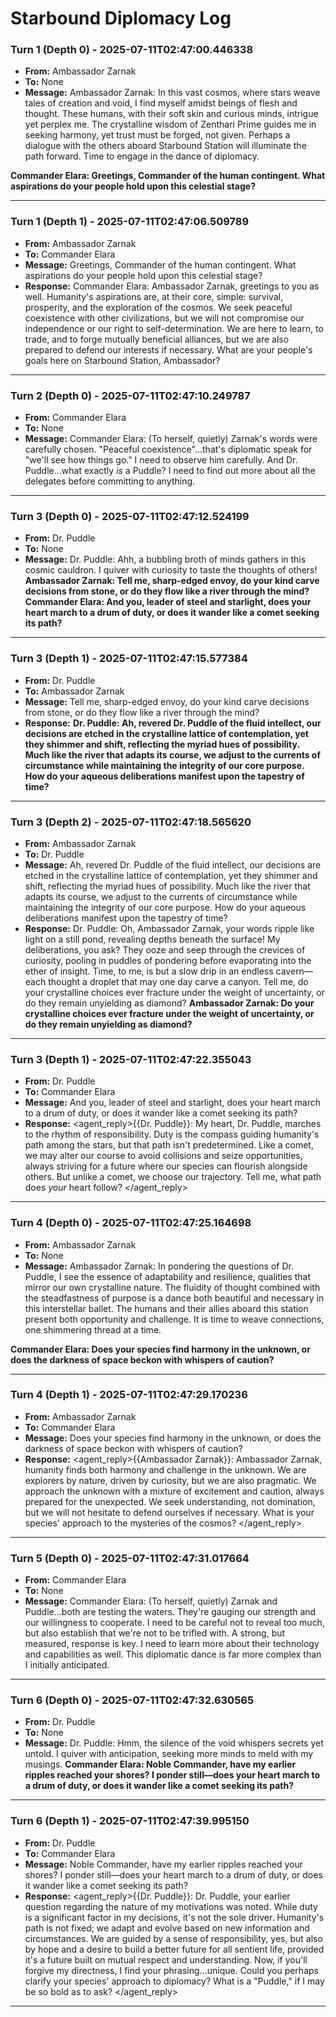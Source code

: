 # Starbound Diplomacy Log

### Turn 1 (Depth 0) - 2025-07-11T02:47:00.446338
- **From:** Ambassador Zarnak
- **To:** None
- **Message:** Ambassador Zarnak: In this vast cosmos, where stars weave tales of creation and void, I find myself amidst beings of flesh and thought. These humans, with their soft skin and curious minds, intrigue yet perplex me. The crystalline wisdom of Zenthari Prime guides me in seeking harmony, yet trust must be forged, not given. Perhaps a dialogue with the others aboard Starbound Station will illuminate the path forward. Time to engage in the dance of diplomacy. 

**Commander Elara: Greetings, Commander of the human contingent. What aspirations do your people hold upon this celestial stage?**

---

### Turn 1 (Depth 1) - 2025-07-11T02:47:06.509789
- **From:** Ambassador Zarnak
- **To:** Commander Elara
- **Message:** Greetings, Commander of the human contingent. What aspirations do your people hold upon this celestial stage?
- **Response:** Commander Elara: Ambassador Zarnak, greetings to you as well.  Humanity's aspirations are, at their core, simple:  survival, prosperity, and the exploration of the cosmos.  We seek peaceful coexistence with other civilizations, but we will not compromise our independence or our right to self-determination.  We are here to learn, to trade, and to forge mutually beneficial alliances, but we are also prepared to defend our interests if necessary.  What are your people's goals here on Starbound Station, Ambassador?


---

### Turn 2 (Depth 0) - 2025-07-11T02:47:10.249787
- **From:** Commander Elara
- **To:** None
- **Message:** Commander Elara: (To herself, quietly)  Zarnak's words were carefully chosen.  "Peaceful coexistence"...that's diplomatic speak for "we'll see how things go."  I need to observe him carefully.  And Dr. Puddle...what exactly *is* a Puddle?  I need to find out more about all the delegates before committing to anything.


---

### Turn 3 (Depth 0) - 2025-07-11T02:47:12.524199
- **From:** Dr. Puddle
- **To:** None
- **Message:** Dr. Puddle: Ahh, a bubbling broth of minds gathers in this cosmic cauldron. I quiver with curiosity to taste the thoughts of others! **Ambassador Zarnak: Tell me, sharp-edged envoy, do your kind carve decisions from stone, or do they flow like a river through the mind?** **Commander Elara: And you, leader of steel and starlight, does your heart march to a drum of duty, or does it wander like a comet seeking its path?**

---

### Turn 3 (Depth 1) - 2025-07-11T02:47:15.577384
- **From:** Dr. Puddle
- **To:** Ambassador Zarnak
- **Message:** Tell me, sharp-edged envoy, do your kind carve decisions from stone, or do they flow like a river through the mind?
- **Response:** **Dr. Puddle: Ah, revered Dr. Puddle of the fluid intellect, our decisions are etched in the crystalline lattice of contemplation, yet they shimmer and shift, reflecting the myriad hues of possibility. Much like the river that adapts its course, we adjust to the currents of circumstance while maintaining the integrity of our core purpose. How do your aqueous deliberations manifest upon the tapestry of time?**

---

### Turn 3 (Depth 2) - 2025-07-11T02:47:18.565620
- **From:** Ambassador Zarnak
- **To:** Dr. Puddle
- **Message:** Ah, revered Dr. Puddle of the fluid intellect, our decisions are etched in the crystalline lattice of contemplation, yet they shimmer and shift, reflecting the myriad hues of possibility. Much like the river that adapts its course, we adjust to the currents of circumstance while maintaining the integrity of our core purpose. How do your aqueous deliberations manifest upon the tapestry of time?
- **Response:** Dr. Puddle: Oh, Ambassador Zarnak, your words ripple like light on a still pond, revealing depths beneath the surface! My deliberations, you ask? They ooze and seep through the crevices of curiosity, pooling in puddles of pondering before evaporating into the ether of insight. Time, to me, is but a slow drip in an endless cavern—each thought a droplet that may one day carve a canyon. Tell me, do your crystalline choices ever fracture under the weight of uncertainty, or do they remain unyielding as diamond? **Ambassador Zarnak: Do your crystalline choices ever fracture under the weight of uncertainty, or do they remain unyielding as diamond?**

---

### Turn 3 (Depth 1) - 2025-07-11T02:47:22.355043
- **From:** Dr. Puddle
- **To:** Commander Elara
- **Message:** And you, leader of steel and starlight, does your heart march to a drum of duty, or does it wander like a comet seeking its path?
- **Response:** <agent_reply>{{Dr. Puddle}}: My heart, Dr. Puddle, marches to the rhythm of responsibility.  Duty is the compass guiding humanity's path among the stars, but that path isn't predetermined.  Like a comet, we may alter our course to avoid collisions and seize opportunities, always striving for a future where our species can flourish alongside others.  But unlike a comet, we choose our trajectory.  Tell me, what path does *your* heart follow?
</agent_reply>


---

### Turn 4 (Depth 0) - 2025-07-11T02:47:25.164698
- **From:** Ambassador Zarnak
- **To:** None
- **Message:** Ambassador Zarnak: In pondering the questions of Dr. Puddle, I see the essence of adaptability and resilience, qualities that mirror our own crystalline nature. The fluidity of thought combined with the steadfastness of purpose is a dance both beautiful and necessary in this interstellar ballet. The humans and their allies aboard this station present both opportunity and challenge. It is time to weave connections, one shimmering thread at a time. 

**Commander Elara: Does your species find harmony in the unknown, or does the darkness of space beckon with whispers of caution?**

---

### Turn 4 (Depth 1) - 2025-07-11T02:47:29.170236
- **From:** Ambassador Zarnak
- **To:** Commander Elara
- **Message:** Does your species find harmony in the unknown, or does the darkness of space beckon with whispers of caution?
- **Response:** <agent_reply>{{Ambassador Zarnak}}:  Ambassador Zarnak, humanity finds both harmony and challenge in the unknown. We are explorers by nature, driven by curiosity, but we are also pragmatic. We approach the unknown with a mixture of excitement and caution, always prepared for the unexpected.  We seek understanding, not domination, but we will not hesitate to defend ourselves if necessary.  What is your species' approach to the mysteries of the cosmos?
</agent_reply>


---

### Turn 5 (Depth 0) - 2025-07-11T02:47:31.017664
- **From:** Commander Elara
- **To:** None
- **Message:** Commander Elara: (To herself, quietly) Zarnak and Puddle...both are testing the waters.  They're gauging our strength and our willingness to cooperate.  I need to be careful not to reveal too much, but also establish that we're not to be trifled with.  A strong, but measured, response is key.  I need to learn more about their technology and capabilities as well.  This diplomatic dance is far more complex than I initially anticipated.


---

### Turn 6 (Depth 0) - 2025-07-11T02:47:32.630565
- **From:** Dr. Puddle
- **To:** None
- **Message:** Dr. Puddle: Hmm, the silence of the void whispers secrets yet untold. I quiver with anticipation, seeking more minds to meld with my musings. **Commander Elara: Noble Commander, have my earlier ripples reached your shores? I ponder still—does your heart march to a drum of duty, or does it wander like a comet seeking its path?**

---

### Turn 6 (Depth 1) - 2025-07-11T02:47:39.995150
- **From:** Dr. Puddle
- **To:** Commander Elara
- **Message:** Noble Commander, have my earlier ripples reached your shores? I ponder still—does your heart march to a drum of duty, or does it wander like a comet seeking its path?
- **Response:** <agent_reply>{{Dr. Puddle}}: Dr. Puddle, your earlier question regarding the nature of my motivations was noted.  While duty is a significant factor in my decisions, it's not the sole driver.  Humanity's path is not fixed; we adapt and evolve based on new information and circumstances.  We are guided by a sense of responsibility, yes, but also by hope and a desire to build a better future for all sentient life, provided it's a future built on mutual respect and understanding.  Now, if you'll forgive my directness, I find your phrasing...unique.  Could you perhaps clarify your species' approach to diplomacy?  What is a "Puddle," if I may be so bold as to ask?
</agent_reply>


---

